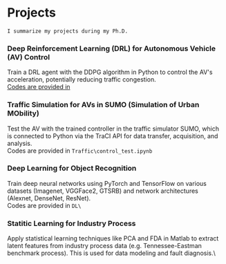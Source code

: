 # Projects
`I summarize my projects during my Ph.D.`

### Deep Reinforcement Learning (DRL) for Autonomous Vehicle (AV) Control
Train a DRL agent with the DDPG algorithm in Python to control the AV's acceleration, potentially reducing traffic congestion.\
[Codes are provided in](./DRL/DRL.ipynb)

### Traffic Simulation for AVs in SUMO (Simulation of Urban MObility)
Test the AV with the trained controller in the traffic simulator SUMO, which is connected to Python via the TraCI API for data transfer, acquisition, and analysis. \
Codes are provided in
`Traffic\control_test.ipynb`

### Deep Learning for Object Recognition
Train deep neural networks using PyTorch and TensorFlow on various datasets (Imagenet, VGGFace2, GTSRB) and network architectures (Alexnet, DenseNet, ResNet).\
Codes are provided in
`DL\`

### Statitic Learning for Industry Process
Apply statistical learning techniques like PCA and FDA in Matlab to extract latent features from industry process data (e.g. Tennessee-Eastman benchmark process). This is used for data modeling and fault diagnosis.\

